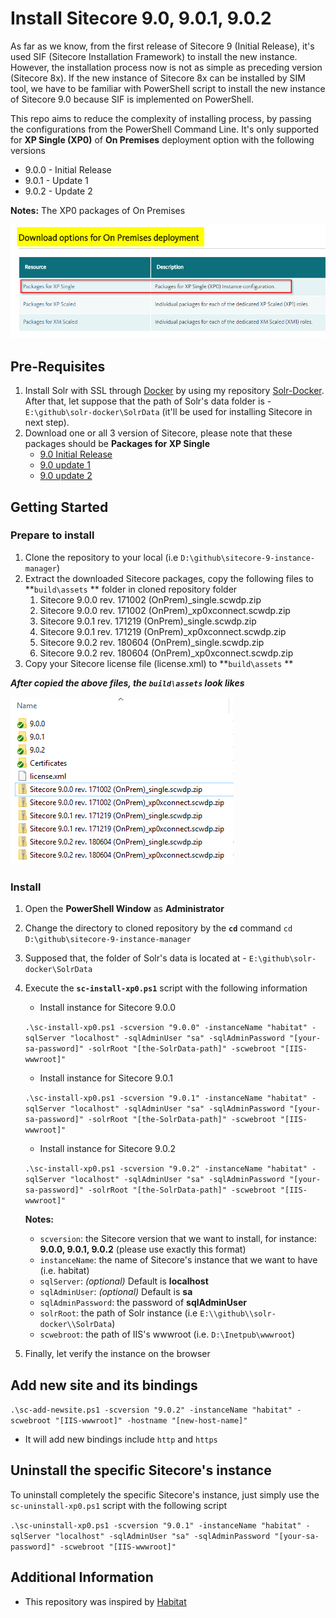 # Install Sitecore 9.0, 9.0.1, 9.0.2

As far as we know, from the first release of Sitecore 9 (Initial Release), it's used SIF (Sitecore Installation Framework) to install the new instance. However, the installation process now is not as simple as preceding version (Sitecore 8x). If the new instance of Sitecore 8x can be installed by SIM tool, we have to be familiar with PowerShell script to install the new instance of Sitecore 9.0 because SIF is implemented on PowerShell.

This repo aims to reduce the complexity of installing process, by passing the configurations from the PowerShell Command Line. It's only supported for **XP Single (XP0)** of **On Premises** deployment option with the following versions

- 9.0.0 - Initial Release
- 9.0.1 - Update 1
- 9.0.2 - Update 2

**Notes:** The XP0 packages of On Premises

![Packages of XP Single (XP0) of On Premises](documents/Sitecore-OnPremises-XP0.png)

## Pre-Requisites

1. Install Solr with SSL through [Docker](https://www.docker.com/) by using my repository [Solr-Docker]( https://github.com/kimcu-on-thenet/solr-docker). After that, let suppose that the path of Solr's data folder is - `E:\github\solr-docker\SolrData` (it'll be used for installing Sitecore in next step).
3. Download one or all 3 version of Sitecore, please note that these packages should be **Packages for XP Single**
    - [9.0 Initial Release](https://dev.sitecore.net/en/Downloads/Sitecore_Experience_Platform/90/Sitecore_Experience_Platform_90_Initial_Release.aspx)
    - [9.0 update 1](https://dev.sitecore.net/en/Downloads/Sitecore_Experience_Platform/90/Sitecore_Experience_Platform_90_Update1.aspx)
    - [9.0 update 2](https://dev.sitecore.net/en/Downloads/Sitecore_Experience_Platform/90/Sitecore_Experience_Platform_90_Update2.aspx)

## Getting Started

### Prepare to install

1. Clone the repository to your local (i.e `D:\github\sitecore-9-instance-manager`)
2. Extract the downloaded Sitecore packages, copy the following files to **`build\assets` ** folder in cloned repository folder
    1. Sitecore 9.0.0 rev. 171002 (OnPrem)_single.scwdp.zip
    2. Sitecore 9.0.0 rev. 171002 (OnPrem)_xp0xconnect.scwdp.zip
    3. Sitecore 9.0.1 rev. 171219 (OnPrem)_single.scwdp.zip
    4. Sitecore 9.0.1 rev. 171219 (OnPrem)_xp0xconnect.scwdp.zip
    5. Sitecore 9.0.2 rev. 180604 (OnPrem)_single.scwdp.zip
    6. Sitecore 9.0.2 rev. 180604 (OnPrem)_xp0xconnect.scwdp.zip
3. Copy your Sitecore license file (license.xml) to **`build\assets` **

**_After copied the above files, the `build\assets` look likes_**

![build/assets](documents/build-assets-folder.png)

### Install

1. Open the **PowerShell Window** as **Administrator**
2. Change the directory to cloned repository by the **`cd`** command
    `cd  D:\github\sitecore-9-instance-manager`
3. Supposed that, the folder of Solr's data is located at - `E:\github\solr-docker\SolrData` 
4. Execute the **`sc-install-xp0.ps1`** script with the following information

    - Install instance for Sitecore 9.0.0

    `.\sc-install-xp0.ps1 -scversion "9.0.0" -instanceName "habitat" -sqlServer "localhost" -sqlAdminUser "sa" -sqlAdminPassword "[your-sa-password]" -solrRoot "[the-SolrData-path]" -scwebroot "[IIS-wwwroot]"`
    - Install instance for Sitecore 9.0.1

    `.\sc-install-xp0.ps1 -scversion "9.0.1" -instanceName "habitat" -sqlServer "localhost" -sqlAdminUser "sa" -sqlAdminPassword "[your-sa-password]" -solrRoot "[the-SolrData-path]" -scwebroot "[IIS-wwwroot]"`
    - Install instance for Sitecore 9.0.2
  
    `.\sc-install-xp0.ps1 -scversion "9.0.2" -instanceName "habitat" -sqlServer "localhost" -sqlAdminUser "sa" -sqlAdminPassword "[your-sa-password]" -solrRoot "[the-SolrData-path]" -scwebroot "[IIS-wwwroot]"`

    **Notes:**

    - `scversion`: the Sitecore version that we want to install, for instance: **9.0.0, 9.0.1, 9.0.2** (please use exactly this format)
    - `instanceName`: the name of Sitecore's instance that we want to have (i.e. habitat)
    - `sqlServer`: _(optional)_ Default is **localhost**
    - `sqlAdminUser`: _(optional)_ Default is **sa**
    - `sqlAdminPassword`: the password of **sqlAdminUser**
    - `solrRoot`: the path of Solr instance (i.e `E:\\github\\solr-docker\\SolrData`)
    - `scwebroot`: the path of IIS's wwwroot (i.e. `D:\Inetpub\wwwroot`)

5. Finally, let verify the instance on the browser

## Add new site and its bindings

`.\sc-add-newsite.ps1 -scversion "9.0.2" -instanceName "habitat" -scwebroot "[IIS-wwwroot]" -hostname "[new-host-name]"`

- It will add new bindings include `http` and `https`

## Uninstall the specific Sitecore's instance

To uninstall completely the specific Sitecore's instance, just simply use the `sc-uninstall-xp0.ps1` script with the following script

`.\sc-uninstall-xp0.ps1 -scversion "9.0.1" -instanceName "habitat" -sqlServer "localhost" -sqlAdminUser "sa" -sqlAdminPassword "[your-sa-password]" -scwebroot "[IIS-wwwroot]"`

## Additional Information

- This repository was inspired by [Habitat](https://github.com/Sitecore/Habitat)